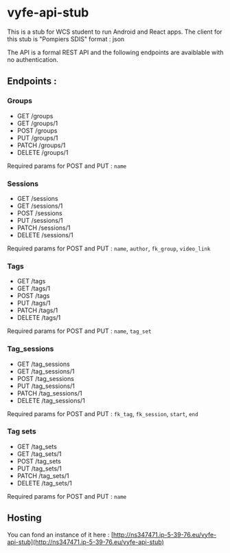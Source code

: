 # vyfe-api-stub

This is a stub for WCS student to run Android and React apps.
The client for this stub is "Pompiers SDIS"
format : json

The API is a formal REST API and the following endpoints are avaiblable with no authentication.

## Endpoints :

### Groups

* GET /groups
* GET /groups/1
* POST /groups
* PUT /groups/1
* PATCH /groups/1
* DELETE /groups/1

Required params for POST and PUT : `name`

### Sessions

* GET /sessions
* GET /sessions/1
* POST /sessions
* PUT /sessions/1
* PATCH /sessions/1
* DELETE /sessions/1

Required params for POST and PUT : `name`, `author`, `fk_group`, `video_link`

### Tags

* GET /tags
* GET /tags/1
* POST /tags
* PUT /tags/1
* PATCH /tags/1
* DELETE /tags/1

Required params for POST and PUT : `name`, `tag_set`

### Tag_sessions

* GET /tag_sessions
* GET /tag_sessions/1
* POST /tag_sessions
* PUT /tag_sessions/1
* PATCH /tag_sessions/1
* DELETE /tag_sessions/1

Required params for POST and PUT : `fk_tag`, `fk_session`, `start`, `end`

### Tag sets

* GET /tag_sets
* GET /tag_sets/1
* POST /tag_sets
* PUT /tag_sets/1
* PATCH /tag_sets/1
* DELETE /tag_sets/1

Required params for POST and PUT : `name`

## Hosting

You can fond an instance of it here : [http://ns347471.ip-5-39-76.eu/vyfe-api-stub](http://ns347471.ip-5-39-76.eu/vyfe-api-stub)

